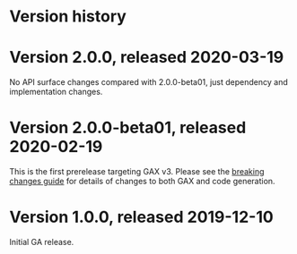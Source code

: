 # Version history

# Version 2.0.0, released 2020-03-19

No API surface changes compared with 2.0.0-beta01, just dependency
and implementation changes.

# Version 2.0.0-beta01, released 2020-02-19

This is the first prerelease targeting GAX v3. Please see the [breaking changes
guide](https://googleapis.github.io/google-cloud-dotnet/docs/guides/breaking-gax2.html)
for details of changes to both GAX and code generation.

# Version 1.0.0, released 2019-12-10

Initial GA release.
